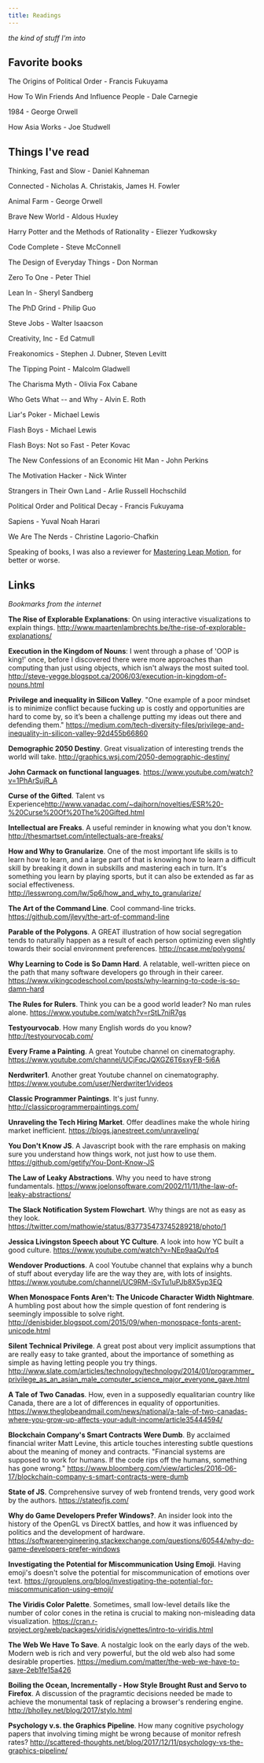 ```yaml
---
title: Readings
---
```


*the kind of stuff I'm into*

Favorite books
---------------

The Origins of Political Order - Francis Fukuyama

How To Win Friends And Influence People - Dale Carnegie

1984 - George Orwell

How Asia Works - Joe Studwell

Things I've read
----------------

Thinking, Fast and Slow - Daniel Kahneman

Connected - Nicholas A. Christakis, James H. Fowler

Animal Farm - George Orwell

Brave New World - Aldous Huxley

Harry Potter and the Methods of Rationality - Eliezer Yudkowsky

Code Complete - Steve McConnell

The Design of Everyday Things - Don Norman

Zero To One - Peter Thiel

Lean In - Sheryl Sandberg

The PhD Grind - Philip Guo

Steve Jobs - Walter Isaacson

Creativity, Inc - Ed Catmull

Freakonomics - Stephen J. Dubner, Steven Levitt

The Tipping Point - Malcolm Gladwell

The Charisma Myth - Olivia Fox Cabane

Who Gets What -- and Why - Alvin E. Roth

Liar's Poker - Michael Lewis

Flash Boys - Michael Lewis

Flash Boys: Not so Fast - Peter Kovac

The New Confessions of an Economic Hit Man - John Perkins

The Motivation Hacker - Nick Winter

Strangers in Their Own Land - Arlie Russell Hochschild

Political Order and Political Decay - Francis Fukuyama

Sapiens - Yuval Noah Harari

We Are The Nerds - Christine Lagorio-Chafkin

Speaking of books, I was also a reviewer for [Mastering Leap Motion](http://www.amazon.com/Mastering-Leap-Motion-Brandon-Sanders/dp/1783551399), for better or worse.

Links
-----

_Bookmarks from the internet_

**The Rise of Explorable Explanations**: On using interactive visualizations to explain things. <a>http://www.maartenlambrechts.be/the-rise-of-explorable-explanations/</a>

**Execution in the Kingdom of Nouns**: I went through a phase of 'OOP is king!' once, before I discovered there were more approaches than computing than just using objects, which isn't always the most suited tool. <a>http://steve-yegge.blogspot.ca/2006/03/execution-in-kingdom-of-nouns.html</a>

**Privilege and inequality in Silicon Valley**. "One example of a poor mindset is to minimize conflict because fucking up is costly and opportunities are hard to come by, so it’s been a challenge putting my ideas out there and defending them." <a>https://medium.com/tech-diversity-files/privilege-and-inequality-in-silicon-valley-92d455b66860</a>

**Demographic 2050 Destiny**. Great visualization of interesting trends the world will take. <a>http://graphics.wsj.com/2050-demographic-destiny/</a>

**John Carmack on functional languages**. <a>https://www.youtube.com/watch?v=1PhArSujR_A</a>

**Curse of the Gifted**. Talent vs Experience<a>http://www.vanadac.com/~dajhorn/novelties/ESR%20-%20Curse%20Of%20The%20Gifted.html</a>

**Intellectual are Freaks**. A useful reminder in knowing what you don't know. <a>http://thesmartset.com/intellectuals-are-freaks/</a>

**How and Why to Granularize**. One of the most important life skills is to learn how to learn, and a large part of that is knowing how to learn a difficult skill by breaking it down in subskills and mastering each in turn. It's something you learn by playing sports, but it can also be extended as far as social effectiveness. <a>http://lesswrong.com/lw/5p6/how_and_why_to_granularize/</a>

**The Art of the Command Line**. Cool command-line tricks. <a>https://github.com/jlevy/the-art-of-command-line</a>

**Parable of the Polygons**. A GREAT illustration of how social segregation tends to naturally happen as a result of each person optimizing even slightly towards their social environment preferences. <a>http://ncase.me/polygons/</a>

**Why Learning to Code is So Damn Hard**. A relatable, well-written piece on the path that many software developers go through in their career. <a>https://www.vikingcodeschool.com/posts/why-learning-to-code-is-so-damn-hard</a>

**The Rules for Rulers**. Think you can be a good world leader? No man rules alone. <a>https://www.youtube.com/watch?v=rStL7niR7gs</a>

**Testyourvocab**. How many English words do you know? <a>http://testyourvocab.com/</a>

**Every Frame a Painting**. A great Youtube channel on cinematography. <a>https://www.youtube.com/channel/UCjFqcJQXGZ6T6sxyFB-5i6A</a>

**Nerdwriter1**. Another great Youtube channel on cinematography. <a>https://www.youtube.com/user/Nerdwriter1/videos</a>

**Classic Programmer Paintings**. It's just funny. <a>http://classicprogrammerpaintings.com/</a>

**Unraveling the Tech Hiring Market**. Offer deadlines make the whole hiring market inefficient. <a>https://blogs.janestreet.com/unraveling/</a>

**You Don't Know JS**. A Javascript book with the rare emphasis on making sure you understand how things work, not just how to use them. <a>https://github.com/getify/You-Dont-Know-JS</a>

**The Law of Leaky Abstractions**. Why you need to have strong fundamentals. <a>https://www.joelonsoftware.com/2002/11/11/the-law-of-leaky-abstractions/</a>

**The Slack Notification System Flowchart**. Why things are not as easy as they look. <a>https://twitter.com/mathowie/status/837735473745289218/photo/1</a>

**Jessica Livingston Speech about YC Culture**. A look into how YC built a good culture. <a>https://www.youtube.com/watch?v=NEp9aaQuYp4</a>

**Wendover Productions**. A cool Youtube channel that explains why a bunch of stuff about everyday life are the way they are, with lots of insights. <a>https://www.youtube.com/channel/UC9RM-iSvTu1uPJb8X5yp3EQ</a>

**When Monospace Fonts Aren't: The Unicode Character Width Nightmare**. A humbling post about how the simple question of font rendering is seemingly impossible to solve right. <a>http://denisbider.blogspot.com/2015/09/when-monospace-fonts-arent-unicode.html</a>

**Silent Technical Privilege**. A great post about very implicit assumptions that are really easy to take granted, about the importance of something as simple as having letting people you try things. <a>http://www.slate.com/articles/technology/technology/2014/01/programmer_privilege_as_an_asian_male_computer_science_major_everyone_gave.html</a>

**A Tale of Two Canadas**. How, even in a supposedly equalitarian country like Canada, there are a lot of differences in equality of opportunities. <a>https://www.theglobeandmail.com/news/national/a-tale-of-two-canadas-where-you-grow-up-affects-your-adult-income/article35444594/</a>

**Blockchain Company's Smart Contracts Were Dumb**. By acclaimed financial writer Matt Levine, this article touches interesting subtle questions about the meaning of money and contracts. "Financial systems are supposed to work for humans. If the code rips off the humans, something has gone wrong." <a>https://www.bloomberg.com/view/articles/2016-06-17/blockchain-company-s-smart-contracts-were-dumb</a>

**State of JS**. Comprehensive survey of web frontend trends, very good work by the authors. <a>https://stateofjs.com/</a>

**Why do Game Developers Prefer Windows?**. An insider look into the history of the OpenGL vs DirectX battles, and how it was influenced by politics and the development of hardware. <a>https://softwareengineering.stackexchange.com/questions/60544/why-do-game-developers-prefer-windows</a>

**Investigating the Potential for Miscommunication Using Emoji**. Having emoji's doesn't solve the potential for miscommunication of emotions over text. <a>https://grouplens.org/blog/investigating-the-potential-for-miscommunication-using-emoji/</a>

**The Viridis Color Palette**. Sometimes, small low-level details like the number of color cones in the retina is crucial to making non-misleading data visualization. <a>https://cran.r-project.org/web/packages/viridis/vignettes/intro-to-viridis.html</a>

**The Web We Have To Save**. A nostalgic look on the early days of the web. Modern web is rich and very powerful, but the old web also had some desirable properties. <a>https://medium.com/matter/the-web-we-have-to-save-2eb1fe15a426</a>

**Boiling the Ocean, Incrementally - How Style Brought Rust and Servo to Firefox**. A discussion of the pragramtic decisions needed be made to achieve the monumental task of replacing a browser's rendering engine. <a>http://bholley.net/blog/2017/stylo.html</a>

**Psychology v.s. the Graphics Pipeline**. How many cognitive psychology papers that involving timing might be wrong because of monitor refresh rates? <a>http://scattered-thoughts.net/blog/2017/12/11/psychology-vs-the-graphics-pipeline/</a>
